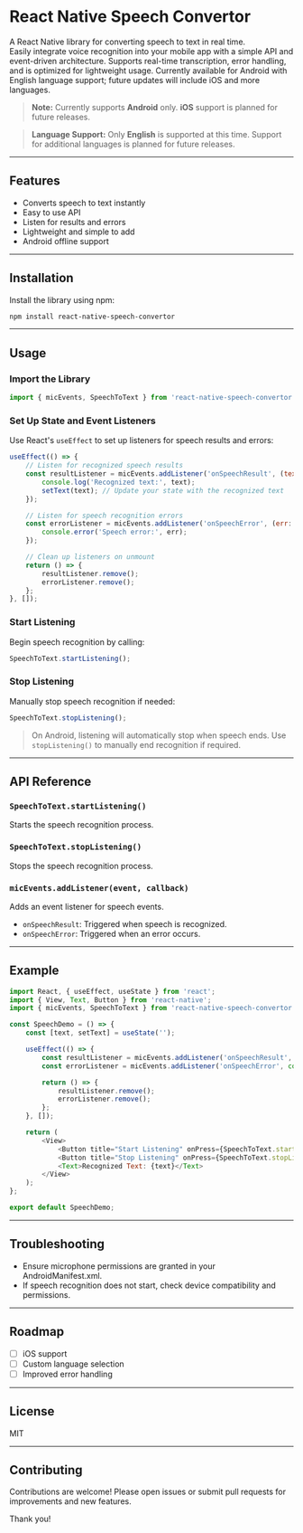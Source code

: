 # React Native Speech Convertor

A React Native library for converting speech to text in real time.  
Easily integrate voice recognition into your mobile app with a simple API and event-driven architecture. Supports real-time transcription, error handling, and is optimized for lightweight usage. Currently available for Android with English language support; future updates will include iOS and more languages.

> **Note:** Currently supports **Android** only. **iOS** support is planned for future releases.

> **Language Support:** Only **English** is supported at this time. Support for additional languages is planned for future releases.

---

## Features

- Converts speech to text instantly
- Easy to use API
- Listen for results and errors
- Lightweight and simple to add
- Android offline support

---

## Installation

Install the library using npm:

```bash
npm install react-native-speech-convertor
```

---

## Usage

### Import the Library

```js
import { micEvents, SpeechToText } from 'react-native-speech-convertor';
```

### Set Up State and Event Listeners

Use React's `useEffect` to set up listeners for speech results and errors:

```js
useEffect(() => {
    // Listen for recognized speech results
    const resultListener = micEvents.addListener('onSpeechResult', (text: string) => {
        console.log('Recognized text:', text);
        setText(text); // Update your state with the recognized text
    });

    // Listen for speech recognition errors
    const errorListener = micEvents.addListener('onSpeechError', (err: any) => {
        console.error('Speech error:', err);
    });

    // Clean up listeners on unmount
    return () => {
        resultListener.remove();
        errorListener.remove();
    };
}, []);
```

### Start Listening

Begin speech recognition by calling:

```js
SpeechToText.startListening();
```

### Stop Listening

Manually stop speech recognition if needed:

```js
SpeechToText.stopListening();
```

> On Android, listening will automatically stop when speech ends. Use `stopListening()` to manually end recognition if required.

---

## API Reference

### `SpeechToText.startListening()`

Starts the speech recognition process.

### `SpeechToText.stopListening()`

Stops the speech recognition process.

### `micEvents.addListener(event, callback)`

Adds an event listener for speech events.

- `onSpeechResult`: Triggered when speech is recognized.
- `onSpeechError`: Triggered when an error occurs.

---

## Example

```js
import React, { useEffect, useState } from 'react';
import { View, Text, Button } from 'react-native';
import { micEvents, SpeechToText } from 'react-native-speech-convertor';

const SpeechDemo = () => {
    const [text, setText] = useState('');

    useEffect(() => {
        const resultListener = micEvents.addListener('onSpeechResult', setText);
        const errorListener = micEvents.addListener('onSpeechError', console.error);

        return () => {
            resultListener.remove();
            errorListener.remove();
        };
    }, []);

    return (
        <View>
            <Button title="Start Listening" onPress={SpeechToText.startListening} />
            <Button title="Stop Listening" onPress={SpeechToText.stopListening} />
            <Text>Recognized Text: {text}</Text>
        </View>
    );
};

export default SpeechDemo;
```

---

## Troubleshooting

- Ensure microphone permissions are granted in your AndroidManifest.xml.
- If speech recognition does not start, check device compatibility and permissions.

---

## Roadmap

- [ ] iOS support
- [ ] Custom language selection
- [ ] Improved error handling

---

## License

MIT

---

## Contributing

Contributions are welcome! Please open issues or submit pull requests for improvements and new features.

Thank you!

